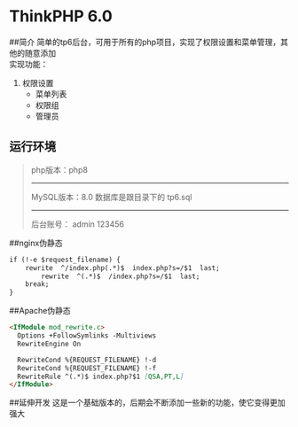 ThinkPHP 6.0
===============

##简介
简单的tp6后台，可用于所有的php项目，实现了权限设置和菜单管理，其他的随意添加  
  实现功能：
1. 权限设置
   - 菜单列表
   - 权限组
   - 管理员

运行环境
------
> php版本：php8  
> ***
> MySQL版本：8.0 数据库是跟目录下的 tp6.sql  
> ***
> 后台账号： admin 123456



##nginx伪静态
```md
if (!-e $request_filename) {
    rewrite  ^/index.php(.*)$  index.php?s=/$1  last;
        rewrite  ^(.*)$  /index.php?s=/$1  last;
    break;
}
```    
##Apache伪静态
```md
<IfModule mod_rewrite.c>
  Options +FollowSymlinks -Multiviews
  RewriteEngine On

  RewriteCond %{REQUEST_FILENAME} !-d
  RewriteCond %{REQUEST_FILENAME} !-f
  RewriteRule ^(.*)$ index.php?$1 [QSA,PT,L]
</IfModule>
```

##延伸开发
这是一个基础版本的，后期会不断添加一些新的功能，使它变得更加强大


